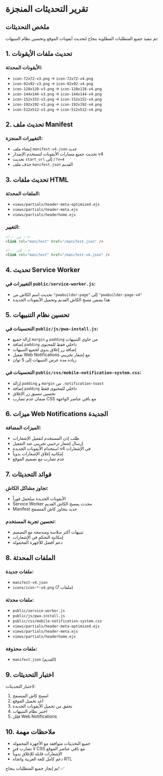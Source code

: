 # تقرير التحديثات المنجزة

## ملخص التحديثات

تم تنفيذ جميع المتطلبات المطلوبة بنجاح لتحديث أيقونات الموقع وتحسين نظام التنبيهات:

## 1. تحديث ملفات الأيقونات

### الأيقونات المحدثة:
- `icon-72x72-v3.png` → `icon-72x72-v4.png`
- `icon-92x92-v3.png` → `icon-92x92-v4.png`
- `icon-128x128-v3.png` → `icon-128x128-v4.png`
- `icon-144x144-v3.png` → `icon-144x144-v4.png`
- `icon-152x152-v3.png` → `icon-152x152-v4.png`
- `icon-192x192-v3.png` → `icon-192x192-v4.png`
- `icon-512x512-v3.png` → `icon-512x512-v4.png`

## 2. تحديث ملف Manifest

### التغييرات المنجزة:
- إنشاء ملف `manifest-v4.json` جديد
- تحديث جميع مسارات الأيقونات لتستخدم الإصدار v4
- تحديث `start_url` إلى `/?v=4`
- حذف ملف `manifest.json` القديم

## 3. تحديث ملفات HTML

### الملفات المحدثة:
- `views/partials/header-meta-optimized.ejs`
- `views/partials/header-meta.ejs`
- `views/partials/headerhome.ejs`

### التغيير:
```html
<!-- من -->
<link rel="manifest" href="/manifest.json" />

<!-- إلى -->
<link rel="manifest" href="/manifest-v4.json" />
```

## 4. تحديث Service Worker

### التغييرات في `public/service-worker.js`:
- تحديث اسم الكاش من `"pwabuilder-page"` إلى `"pwabuilder-page-v4"`
- هذا يضمن مسح الكاش القديم وتحميل الأيقونات الجديدة

## 5. تحسين نظام التنبيهات

### التحسينات في `public/js/pwa-install.js`:
- إزالة جميع `margin` و `padding` من حاوي التنبيهات
- إضافة `padding` داخلي فقط للمحتوى
- إضافة زر إغلاق يدوي لجميع التنبيهات
- تفعيل Web Notifications مع إشعار تجريبي
- زيادة مدة عرض التنبيهات إلى 5 ثوان

### التحسينات في `public/css/mobile-notification-system.css`:
- إزالة `padding` و `margin` من `.notification-toast`
- إضافة `padding` داخلي للمحتوى فقط
- تحسين تنسيق زر الإغلاق
- ضمان عدم تضارب CSS مع باقي عناصر الواجهة

## 6. ميزات Web Notifications الجديدة

### الميزات المضافة:
- طلب إذن المستخدم لتفعيل الإشعارات
- إرسال إشعار ترحيبي تجريبي عند التفعيل
- استخدام الأيقونات الجديدة v4 في الإشعارات
- إمكانية إغلاق الإشعارات يدوياً
- عدم تضارب مع تصميم الموقع

## 7. فوائد التحديثات

### تجاوز مشاكل الكاش:
- الأيقونات الجديدة ستُحمل فوراً
- Service Worker محدث يمسح الكاش القديم
- Manifest جديد يتجاوز كاش المتصفح

### تحسين تجربة المستخدم:
- تنبيهات أكثر سلاسة ومندمجة مع التصميم
- إمكانية التحكم في الإشعارات
- دعم أفضل للأجهزة المحمولة

## 8. الملفات المحدثة

### ملفات جديدة:
- `manifest-v4.json`
- `icons/icon-*-v4.png` (7 ملفات)

### ملفات محدثة:
- `public/service-worker.js`
- `public/js/pwa-install.js`
- `public/css/mobile-notification-system.css`
- `views/partials/header-meta-optimized.ejs`
- `views/partials/header-meta.ejs`
- `views/partials/headerhome.ejs`

### ملفات محذوفة:
- `manifest.json` (القديم)

## 9. اختبار التحديثات

لاختبار التحديثات:
1. امسح كاش المتصفح
2. أعد تحميل الموقع
3. تحقق من تحميل الأيقونات الجديدة
4. اختبر نظام التنبيهات
5. فعّل Web Notifications

## 10. ملاحظات مهمة

- جميع التحديثات متوافقة مع الأجهزة المحمولة
- لا تضارب في CSS مع باقي عناصر الموقع
- الإشعارات قابلة للإغلاق يدوياً
- دعم كامل للغة العربية واتجاه RTL

تم إنجاز جميع المتطلبات بنجاح! ✅

